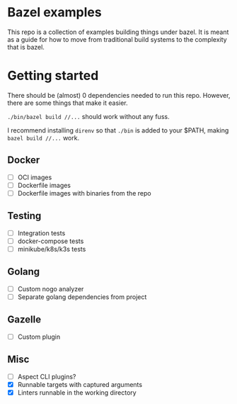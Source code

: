 # Bazel examples

This repo is a collection of examples building things under bazel. It is meant
as a guide for how to move from traditional build systems to the complexity that
is bazel.

# Getting started

There should be (almost) 0 dependencies needed to run this repo. However, there are some
things that make it easier.

`./bin/bazel build //...` should work without any fuss.

I recommend installing `direnv` so that `./bin` is added to your $PATH, making
`bazel build //...` work.

## Docker

- [ ] OCI images
- [ ] Dockerfile images
- [ ] Dockerfile images with binaries from the repo

## Testing

- [ ] Integration tests
- [ ] docker-compose tests
- [ ] minikube/k8s/k3s tests

## Golang

- [ ] Custom nogo analyzer
- [ ] Separate golang dependencies from project

## Gazelle

- [ ] Custom plugin

## Misc

- [ ] Aspect CLI plugins?
- [x] Runnable targets with captured arguments
- [x] Linters runnable in the working directory
